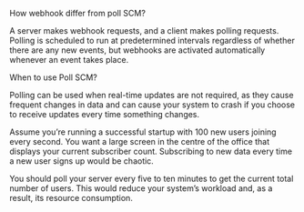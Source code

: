 How webhook differ from poll SCM?

A server makes webhook requests, and a client makes polling requests. Polling is scheduled to run at predetermined intervals regardless of whether there are any new events, but webhooks are activated automatically whenever an event takes place.

When to use Poll SCM?

Polling can be used when real-time updates are not required, as they cause frequent changes in data and can cause your system to crash if you choose to receive updates every time something changes.

Assume you’re running a successful startup with 100 new users joining every second. You want a large screen in the centre of the office that displays your current subscriber count. Subscribing to new data every time a new user signs up would be chaotic.

You should poll your server every five to ten minutes to get the current total number of users. This would reduce your system’s workload and, as a result, its resource consumption.
